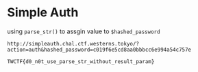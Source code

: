 # Simple Auth

using `parse_str()` to assgin value to `$hashed_password`

`http://simpleauth.chal.ctf.westerns.tokyo/?action=auth&hashed_password=c019f6e5cd8aa0bbbcc6e994a54c757e`

`TWCTF{d0_n0t_use_parse_str_without_result_param}`

